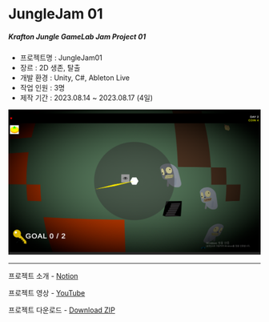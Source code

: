 # JungleJam 01  
##### Krafton Jungle GameLab Jam Project 01  
   
- 프로젝트명 : JungleJam01
- 장르 : 2D 생존, 탈출
- 개발 환경 : Unity, C#, Ableton Live  
- 작업 인원 : 3명
- 제작 기간 : 2023.08.14 ~ 2023.08.17 (4일)
  
![](./썸네일.png)

---
프로젝트 소개 - [Notion](https://www.notion.so/megans0und/W1_-dccaaad5770647339805da16344031b0)  

프로젝트 영상 - [YouTube](https://youtu.be/rDIJJjSkkMk)  

프로젝트 다운로드 - [Download ZIP](https://github.com/svcbn/JungleJam01/raw/main/Build.zip)
